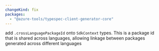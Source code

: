 ```yaml
---
changeKind: fix
packages:
  - "@azure-tools/typespec-client-generator-core"
---
```


add `.crossLanguagePackageId` onto `SdkContext` types. This is a package id that is shared across languages, allowing linkage between packages generated across different languages

